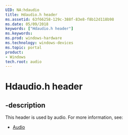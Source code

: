 ```yaml
---
UID: NA:hdaudio
title: Hdaudio.h header
ms.assetid: 63f66258-129c-388f-83e8-f8b12d118b98
ms.date: 05/09/2018
keywords: ["Hdaudio.h header"]
ms.keywords: 
ms.prod: windows-hardware
ms.technology: windows-devices
ms.topic: portal
product:
- Windows
tech.root: audio
---
```


# Hdaudio.h header


## -description


This header is used by audio. For more information, see:

- [Audio](../_audio/index.md)
